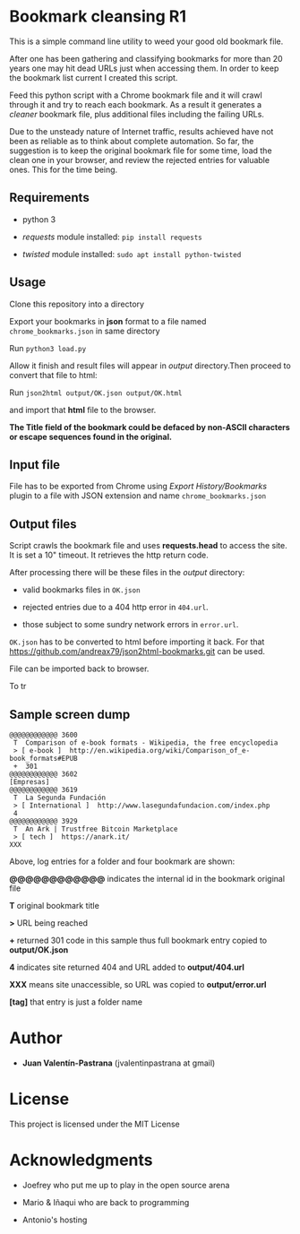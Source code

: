 # Bookmark cleansing R1
This is a simple command line utility to weed your good old bookmark file.

After one has been gathering and classifying bookmarks for more than 20 years one may hit dead URLs just when accessing them. In order to keep the bookmark list current I created this script.

Feed this python script with a Chrome bookmark file and it will crawl through it and try to reach each bookmark. As a result it generates a *cleaner* bookmark file, plus additional files including the failing URLs.

Due to the unsteady nature of Internet traffic, results achieved have not been as reliable as to think about complete automation. So far, the suggestion is to keep the original bookmark file for some time, load the clean one in your browser, and review the rejected entries for valuable ones. This for the time being.

## Requirements

* python 3

* *requests* module installed: `pip install requests`

* _twisted_ module installed: `sudo apt install python-twisted`

## Usage

Clone this repository into a directory

Export your bookmarks in **json** format to a file named `chrome_bookmarks.json` in same directory

Run `python3 load.py`

Allow it finish and result files will appear in _output_ directory.Then proceed to convert that file to html:

Run `json2html output/OK.json output/OK.html`

and import that **html** file to the browser.

**The Title field of the bookmark could be defaced by non-ASCII characters or escape sequences found in the original.**

## Input file
File has to be exported from Chrome using _Export History/Bookmarks_ plugin to a file with JSON extension and name `chrome_bookmarks.json`

## Output files
Script crawls the bookmark file and uses **requests.head** to access the site. It is set a 10" timeout. It retrieves the http return code.

After processing there will be these files in the _output_ directory:

* valid bookmarks files in `OK.json`

* rejected entries due to a 404 http error in `404.url`.

* those subject to some sundry network errors in `error.url`.

`OK.json` has to be converted to html before importing it back. For that https://github.com/andreax79/json2html-bookmarks.git can be used.

File can be imported back to browser.

To tr

## Sample screen dump

```
@@@@@@@@@@@@ 3600
 T  Comparison of e-book formats - Wikipedia, the free encyclopedia
 > [ e-book ]  http://en.wikipedia.org/wiki/Comparison_of_e-book_formats#EPUB
 +  301
@@@@@@@@@@@@ 3602
[Empresas]
@@@@@@@@@@@@ 3619
 T  La Segunda Fundación
 > [ International ]  http://www.lasegundafundacion.com/index.php
 4 
@@@@@@@@@@@@ 3929
 T  An Ark | Trustfree Bitcoin Marketplace
 > [ tech ]  https://anark.it/
XXX
```

Above, log entries for a folder and four bookmark are shown:

**@@@@@@@@@@@@** indicates the internal id in the bookmark original file

**T** original bookmark title

**>** URL being reached

**+** returned 301 code in this sample thus full bookmark entry copied to __output/OK.json__

**4** indicates site returned 404 and URL added to __output/404.url__

**XXX** means site unaccessible, so URL was copied to __output/error.url__

**[tag]** that entry is just a folder name

# Author

* **Juan Valentín-Pastrana** (jvalentinpastrana at gmail)

# License

This project is licensed under the MIT License 

# Acknowledgments

* Joefrey who put me up to play in the open source arena

* Mario & Iñaqui who are back to programming

* Antonio's hosting

